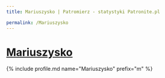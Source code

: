 ```yaml
---
title: Mariuszysko | Patromierz - statystyki Patronite.pl

permalink: /Mariuszysko
---
```


# [Mariuszysko](https://patronite.pl/Mariuszysko)

{% include profile.md name="Mariuszysko" prefix="m" %}
